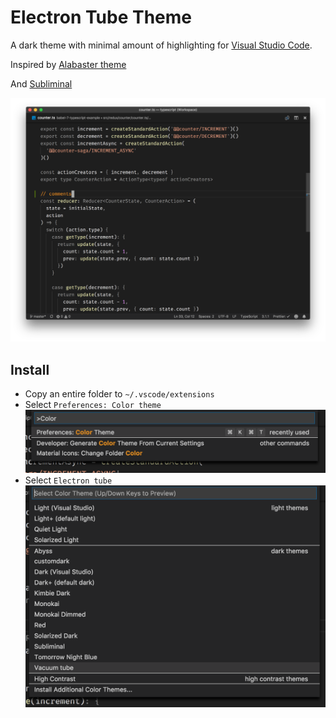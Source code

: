 # Electron Tube Theme

A dark theme with minimal amount of highlighting for [Visual Studio Code](http://code.visualstudio.com).

Inspired by [Alabaster theme](https://github.com/tonsky/vscode-theme-alabaster)

And [Subliminal](https://github.com/gaearon/subliminal)

![Screenshot](screenshot.png)

## Install

- Copy an entire folder to `~/.vscode/extensions`
- Select `Preferences: Color theme`
  ![Screenshot](screenshot-1.png)
- Select `Electron tube`
  ![Screenshot](screenshot-2.png)
